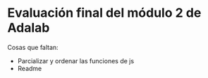 # Evaluación final del módulo 2 de Adalab

Cosas que faltan:

- Parcializar y ordenar las funciones de js
- Readme
